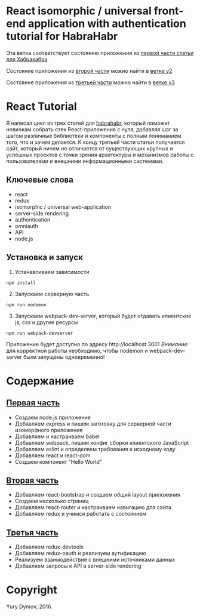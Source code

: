 # React isomorphic / universal front-end application with authentication tutorial for HabraHabr
Эта ветка соответствует состоянию приложения из [первой части статьи для Хабрахабра](https://habrahabr.ru/post/309958)

Состояние приложения из [второй части](https://habrahabr.ru/post/310284/) можно найти в [ветке v2](https://github.com/yury-dymov/habr-app/tree/v2) 

Состояние приложения из [третьей части](https://habrahabr.ru/post/310952/) можно найти в [ветке v3](https://github.com/yury-dymov/habr-app/tree/v3)

# React Tutorial
Я написал цикл из трех статей для [habrahabr](https://habrahabr.ru), который поможет новичкам собрать стек React-приложения с нуля, добавляя шаг за шагом различные библиотеки и компоненты с полным пониманием того, что и зачем делается. К концу третьей части статьи получается сайт, который ничем не отличается от существующих крупных и успешных проектов с точки зрения архитектуры и механизмов работы с пользователями и внешними информационными системами.

## Ключевые слова
* react
* redux
* isomorphic / universal web-application
* server-side rendering
* authentication
* omniauth
* API
* node.js

## Установка и запуск
1. Устанавливаем зависимости
```
npm install
```
2. Запускаем серверную часть
```
npm run nodemon
```
3. Запускаем webpack-dev-server, который будет отдавать клиентские js, css и другие ресурсы
```
npm run webpack-devserver
```
Приложение будет доступно по адресу http://localhost:3001
*Внимание:* для корректной работы необходимо, чтобы nodemon и webpack-dev-server были запущены одновременно!

# Содержание
## [Первая часть](https://habrahabr.ru/post/309958/)
* Создаем node.js приложение
* Добавляем express и пишем заготовку для серверной части изоморфного приложения
* Добавляем и настраиваем babel
* Добавляем webpack, пишем конфиг сборки клиентского JavaScript
* Добавляем eslint и определяем требования к исходному коду
* Добавляем react и react-dom
* Создаем компонент "Hello World"

## [Вторая часть](https://habrahabr.ru/post/310284/)
* Добавляем react-bootstrap и создаем общий layout приложения
* Создаем несколько страниц
* Добавляем react-router и настраиваем навигацию для сайта
* Добавляем redux и учимся работать с состоянием

## [Третья часть](https://habrahabr.ru/post/310952/)
* Добавляем redux-devtools
* Добавляем redux-oauth и реализуем аутификацию
* Реализуем взаимодействие с внешними источниками данных
* Добавляем запросы к API в server-side rendering

# Copyright
Yury Dymov, 2016.

